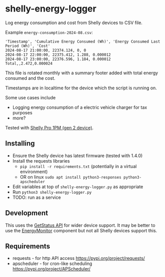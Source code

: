 # shelly-energy-logger
Log energy consumption and cost from Shelly devices to CSV file.

Example `energy-consumption-2024-08.csv`:

```
'Timestamp', 'Cumulative Energy Consumed (Wh)', 'Energy Consumed Last Period (Wh)', 'Cost'
2024-08-17 21:00:00, 22374.124, 0, 0
2024-08-17 22:00:00, 22375.412, 1.288, 0.000012
2024-08-17 23:00:00, 22376.596, 1.184, 0.000012
Total,,2.472,0.000024
```

This file is rotated monthly with a summary footer added with total energy consumed and the cost.

Timestamps are in localtime for the device which the script is running on.

Some use cases include
- Logging energy consumption of a electric vehicle charger for tax purposes
- more?

Tested with [Shelly Pro 1PM (gen 2 device)](https://www.shelly.com/en-au/products/shop/shelly-pro-1pm).

## Installing
- Ensure the Shelly device has latest firmware (tested with 1.4.0)
- Install the requests libraries
    - `pip install -r requirements.txt` (potentially in a virtual environment)
    - OR on linux `sudo apt install python3-responses python3-apscheduler`
- Edit variables at top of `shelly-energy-logger.py` as appropriate
- Run `python3 shelly-energy-logger.py`
- TODO: run as a service

## Development

This uses the [GetStatus API](https://shelly-api-docs.shelly.cloud/gen2/ComponentsAndServices/Shelly#shellygetstatus) for wider device support.
It may be better to use the [EnergyMonitor](https://shelly-api-docs.shelly.cloud/gen2/ComponentsAndServices/EM) component but not all Shelly devices support this.


## Requirements
- requests - for http API access https://pypi.org/project/requests/
- apscheduler - for cron-like scheduling https://pypi.org/project/APScheduler/